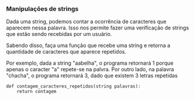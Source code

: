 ### Manipulações de strings

Dada uma string, podemos contar a ocorrência de caracteres que aparecem nessa palavra. Isso nos permite fazer uma verificação de strings que estão sendo recebidas por um usuário.

Sabendo disso, faça uma função que recebe uma string e retorna a quantidade de caracteres que aparece repetidos.

Por exemplo, dada a string "aabelha", o programa retornará 1 porque apenas o caracter "a" repete-se na palvra. Por outro lado, na palavra "chacha", o programa retornará 3, dado que existem 3 letras repetidas 

```
def contagem_caracteres_repetidos(string palavras):
    return contagem

```